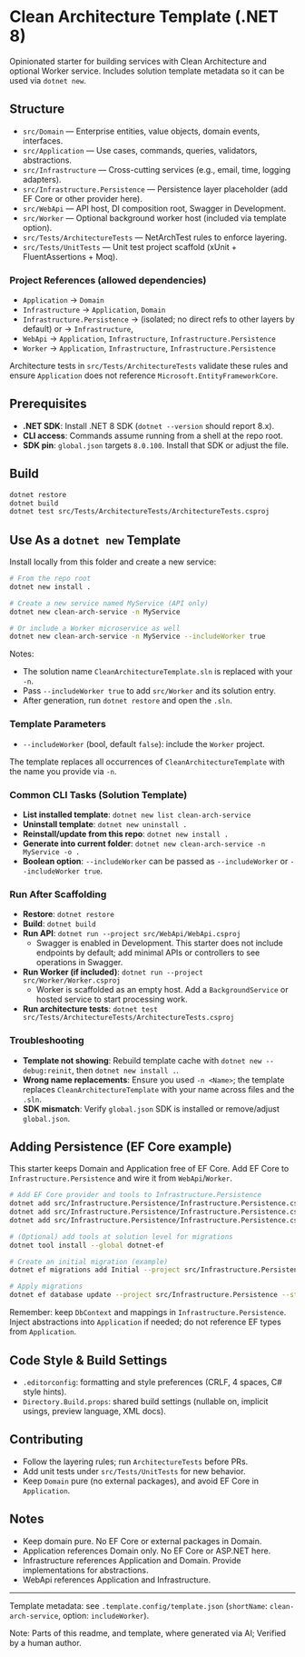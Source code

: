 # Clean Architecture Template (.NET 8)

Opinionated starter for building services with Clean Architecture and optional Worker service. Includes solution template metadata so it can be used via `dotnet new`.

## Structure

- `src/Domain` — Enterprise entities, value objects, domain events, interfaces.
- `src/Application` — Use cases, commands, queries, validators, abstractions.
- `src/Infrastructure` — Cross-cutting services (e.g., email, time, logging adapters).
- `src/Infrastructure.Persistence` — Persistence layer placeholder (add EF Core or other provider here).
- `src/WebApi` — API host, DI composition root, Swagger in Development.
- `src/Worker` — Optional background worker host (included via template option).
- `src/Tests/ArchitectureTests` — NetArchTest rules to enforce layering.
- `src/Tests/UnitTests` — Unit test project scaffold (xUnit + FluentAssertions + Moq).

### Project References (allowed dependencies)

- `Application` → `Domain`
- `Infrastructure` → `Application`, `Domain`
- `Infrastructure.Persistence` → (isolated; no direct refs to other layers by default) or → `Infrastructure`,
- `WebApi` → `Application`, `Infrastructure`, `Infrastructure.Persistence`
- `Worker` → `Application`, `Infrastructure`, `Infrastructure.Persistence`

Architecture tests in `src/Tests/ArchitectureTests` validate these rules and ensure `Application` does not reference `Microsoft.EntityFrameworkCore`.

## Prerequisites

- **.NET SDK**: Install .NET 8 SDK (`dotnet --version` should report 8.x).
- **CLI access**: Commands assume running from a shell at the repo root.
 - **SDK pin**: `global.json` targets `8.0.100`. Install that SDK or adjust the file.

## Build

```bash
dotnet restore
dotnet build
dotnet test src/Tests/ArchitectureTests/ArchitectureTests.csproj
```

## Use As a `dotnet new` Template

Install locally from this folder and create a new service:

```bash
# From the repo root
dotnet new install .

# Create a new service named MyService (API only)
dotnet new clean-arch-service -n MyService

# Or include a Worker microservice as well
dotnet new clean-arch-service -n MyService --includeWorker true
```

Notes:
- The solution name `CleanArchitectureTemplate.sln` is replaced with your `-n`.
- Pass `--includeWorker true` to add `src/Worker` and its solution entry.
- After generation, run `dotnet restore` and open the `.sln`.

### Template Parameters

- `--includeWorker` (bool, default `false`): include the `Worker` project.

The template replaces all occurrences of `CleanArchitectureTemplate` with the name you provide via `-n`.

### Common CLI Tasks (Solution Template)

- **List installed template**: `dotnet new list clean-arch-service`
- **Uninstall template**: `dotnet new uninstall .`
- **Reinstall/update from this repo**: `dotnet new install .`
- **Generate into current folder**: `dotnet new clean-arch-service -n MyService -o .`
- **Boolean option**: `--includeWorker` can be passed as `--includeWorker` or `--includeWorker true`.

### Run After Scaffolding

- **Restore**: `dotnet restore`
- **Build**: `dotnet build`
- **Run API**: `dotnet run --project src/WebApi/WebApi.csproj`
  - Swagger is enabled in Development. This starter does not include endpoints by default; add minimal APIs or controllers to see operations in Swagger.
- **Run Worker (if included)**: `dotnet run --project src/Worker/Worker.csproj`
  - Worker is scaffolded as an empty host. Add a `BackgroundService` or hosted service to start processing work.
- **Run architecture tests**: `dotnet test src/Tests/ArchitectureTests/ArchitectureTests.csproj`

### Troubleshooting

- **Template not showing**: Rebuild template cache with `dotnet new --debug:reinit`, then `dotnet new install .`.
- **Wrong name replacements**: Ensure you used `-n <Name>`; the template replaces `CleanArchitectureTemplate` with your name across files and the `.sln`.
- **SDK mismatch**: Verify `global.json` SDK is installed or remove/adjust `global.json`.

## Adding Persistence (EF Core example)

This starter keeps Domain and Application free of EF Core. Add EF Core to `Infrastructure.Persistence` and wire it from `WebApi`/`Worker`.

```bash
# Add EF Core provider and tools to Infrastructure.Persistence
dotnet add src/Infrastructure.Persistence/Infrastructure.Persistence.csproj package Microsoft.EntityFrameworkCore
dotnet add src/Infrastructure.Persistence/Infrastructure.Persistence.csproj package Microsoft.EntityFrameworkCore.SqlServer
dotnet add src/Infrastructure.Persistence/Infrastructure.Persistence.csproj package Microsoft.EntityFrameworkCore.Design

# (Optional) add tools at solution level for migrations
dotnet tool install --global dotnet-ef

# Create an initial migration (example)
dotnet ef migrations add Initial --project src/Infrastructure.Persistence --startup-project src/WebApi

# Apply migrations
dotnet ef database update --project src/Infrastructure.Persistence --startup-project src/WebApi
```

Remember: keep `DbContext` and mappings in `Infrastructure.Persistence`. Inject abstractions into `Application` if needed; do not reference EF types from `Application`.

## Code Style & Build Settings

- `.editorconfig`: formatting and style preferences (CRLF, 4 spaces, C# style hints).
- `Directory.Build.props`: shared build settings (nullable on, implicit usings, preview language, XML docs).

## Contributing

- Follow the layering rules; run `ArchitectureTests` before PRs.
- Add unit tests under `src/Tests/UnitTests` for new behavior.
- Keep `Domain` pure (no external packages), and avoid EF Core in `Application`.

## Notes

- Keep domain pure. No EF Core or external packages in Domain.
- Application references Domain only. No EF Core or ASP.NET here.
- Infrastructure references Application and Domain. Provide implementations for abstractions.
- WebApi references Application and Infrastructure.

---

Template metadata: see `.template.config/template.json` (`shortName`: `clean-arch-service`, option: `includeWorker`).


Note: Parts of this readme, and template, where generated via AI; Verified by a human author. 